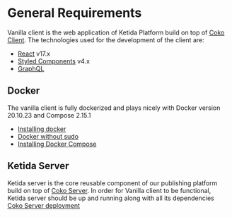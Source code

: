 # General Requirements

Vanilla client is the web application of Ketida Platform build on top of [Coko Client](https://gitlab.coko.foundation/cokoapps/client). The technologies used for the development of the client are:

- [React](https://react.dev/) v17.x
- [Styled Components](https://www.postgresql.org/) v4.x
- [GraphQL](https://www.apollographql.com/)

## Docker

The vanilla client is fully dockerized and plays nicely with Docker version 20.10.23 and Compose 2.15.1

- [Installing docker](https://docs.docker.com/engine/install)
- [Docker without sudo](https://docs.docker.com/engine/install/linux-postinstall/)
- [Installing Docker Compose](https://docs.docker.com/compose/install/)

## Ketida Server

Ketida server is the core reusable component of our publishing platform build on top of [Coko Server](https://gitlab.coko.foundation/cokoapps/server). In order for Vanilla client to be functional, Ketida server should be up and running along with all its dependencies [Coko Server deployment](https://gitlab.coko.foundation/ketida/server/-/blob/main/INSTALL.md)
